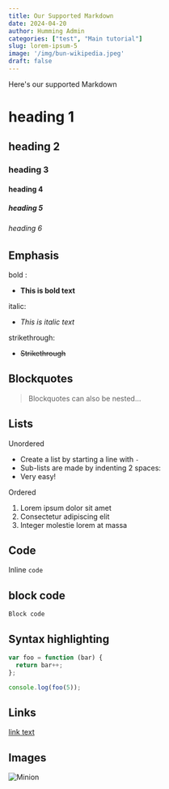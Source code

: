 ```yaml
---
title: Our Supported Markdown
date: 2024-04-20
author: Humming Admin
categories: ["test", "Main tutorial"]
slug: lorem-ipsum-5
image: '/img/bun-wikipedia.jpeg'
draft: false
---
```


Here's our supported Markdown

# heading 1
## heading 2
### heading 3
#### heading 4
##### heading 5
###### heading 6

## Emphasis

bold :
- **This is bold text**

italic:
- *This is italic text*

strikethrough:
- ~~Strikethrough~~


## Blockquotes


> Blockquotes can also be nested...

## Lists

Unordered

- Create a list by starting a line with `-`
- Sub-lists are made by indenting 2 spaces:
- Very easy!

Ordered

1. Lorem ipsum dolor sit amet
2. Consectetur adipiscing elit
3. Integer molestie lorem at massa

## Code

Inline `code` 

## block code

```
Block code
```

## Syntax highlighting

``` js
var foo = function (bar) {
  return bar++;
};

console.log(foo(5));
```

## Links

[link text](http://dev.nodeca.com)

## Images

![Minion](https://octodex.github.com/images/minion.png)

